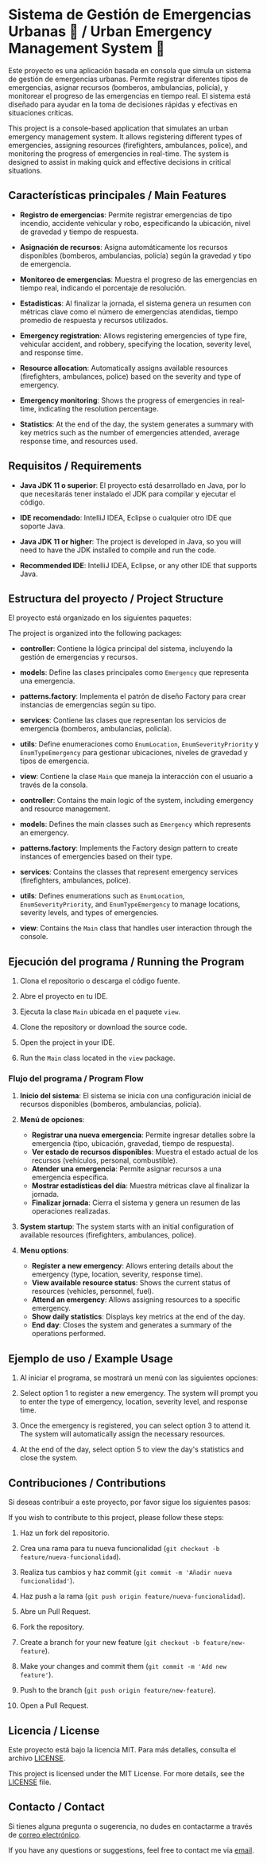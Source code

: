 # Sistema de Gestión de Emergencias Urbanas 🚨 / Urban Emergency Management System 🚨

Este proyecto es una aplicación basada en consola que simula un sistema de gestión de emergencias urbanas. Permite registrar diferentes tipos de emergencias, asignar recursos (bomberos, ambulancias, policía), y monitorear el progreso de las emergencias en tiempo real. El sistema está diseñado para ayudar en la toma de decisiones rápidas y efectivas en situaciones críticas.

This project is a console-based application that simulates an urban emergency management system. It allows registering different types of emergencies, assigning resources (firefighters, ambulances, police), and monitoring the progress of emergencies in real-time. The system is designed to assist in making quick and effective decisions in critical situations.

## Características principales / Main Features

- **Registro de emergencias**: Permite registrar emergencias de tipo incendio, accidente vehicular y robo, especificando la ubicación, nivel de gravedad y tiempo de respuesta.
- **Asignación de recursos**: Asigna automáticamente los recursos disponibles (bomberos, ambulancias, policía) según la gravedad y tipo de emergencia.
- **Monitoreo de emergencias**: Muestra el progreso de las emergencias en tiempo real, indicando el porcentaje de resolución.
- **Estadísticas**: Al finalizar la jornada, el sistema genera un resumen con métricas clave como el número de emergencias atendidas, tiempo promedio de respuesta y recursos utilizados.

- **Emergency registration**: Allows registering emergencies of type fire, vehicular accident, and robbery, specifying the location, severity level, and response time.
- **Resource allocation**: Automatically assigns available resources (firefighters, ambulances, police) based on the severity and type of emergency.
- **Emergency monitoring**: Shows the progress of emergencies in real-time, indicating the resolution percentage.
- **Statistics**: At the end of the day, the system generates a summary with key metrics such as the number of emergencies attended, average response time, and resources used.

## Requisitos / Requirements

- **Java JDK 11 o superior**: El proyecto está desarrollado en Java, por lo que necesitarás tener instalado el JDK para compilar y ejecutar el código.
- **IDE recomendado**: IntelliJ IDEA, Eclipse o cualquier otro IDE que soporte Java.

- **Java JDK 11 or higher**: The project is developed in Java, so you will need to have the JDK installed to compile and run the code.
- **Recommended IDE**: IntelliJ IDEA, Eclipse, or any other IDE that supports Java.

## Estructura del proyecto / Project Structure

El proyecto está organizado en los siguientes paquetes:

The project is organized into the following packages:

- **controller**: Contiene la lógica principal del sistema, incluyendo la gestión de emergencias y recursos.
- **models**: Define las clases principales como `Emergency` que representa una emergencia.
- **patterns.factory**: Implementa el patrón de diseño Factory para crear instancias de emergencias según su tipo.
- **services**: Contiene las clases que representan los servicios de emergencia (bomberos, ambulancias, policía).
- **utils**: Define enumeraciones como `EnumLocation`, `EnumSeverityPriority` y `EnumTypeEmergency` para gestionar ubicaciones, niveles de gravedad y tipos de emergencia.
- **view**: Contiene la clase `Main` que maneja la interacción con el usuario a través de la consola.

- **controller**: Contains the main logic of the system, including emergency and resource management.
- **models**: Defines the main classes such as `Emergency` which represents an emergency.
- **patterns.factory**: Implements the Factory design pattern to create instances of emergencies based on their type.
- **services**: Contains the classes that represent emergency services (firefighters, ambulances, police).
- **utils**: Defines enumerations such as `EnumLocation`, `EnumSeverityPriority`, and `EnumTypeEmergency` to manage locations, severity levels, and types of emergencies.
- **view**: Contains the `Main` class that handles user interaction through the console.

## Ejecución del programa / Running the Program

1. Clona el repositorio o descarga el código fuente.
2. Abre el proyecto en tu IDE.
3. Ejecuta la clase `Main` ubicada en el paquete `view`.

1. Clone the repository or download the source code.
2. Open the project in your IDE.
3. Run the `Main` class located in the `view` package.

### Flujo del programa / Program Flow

1. **Inicio del sistema**: El sistema se inicia con una configuración inicial de recursos disponibles (bomberos, ambulancias, policía).
2. **Menú de opciones**:
   - **Registrar una nueva emergencia**: Permite ingresar detalles sobre la emergencia (tipo, ubicación, gravedad, tiempo de respuesta).
   - **Ver estado de recursos disponibles**: Muestra el estado actual de los recursos (vehículos, personal, combustible).
   - **Atender una emergencia**: Permite asignar recursos a una emergencia específica.
   - **Mostrar estadísticas del día**: Muestra métricas clave al finalizar la jornada.
   - **Finalizar jornada**: Cierra el sistema y genera un resumen de las operaciones realizadas.

1. **System startup**: The system starts with an initial configuration of available resources (firefighters, ambulances, police).
2. **Menu options**:
   - **Register a new emergency**: Allows entering details about the emergency (type, location, severity, response time).
   - **View available resource status**: Shows the current status of resources (vehicles, personnel, fuel).
   - **Attend an emergency**: Allows assigning resources to a specific emergency.
   - **Show daily statistics**: Displays key metrics at the end of the day.
   - **End day**: Closes the system and generates a summary of the operations performed.

## Ejemplo de uso / Example Usage

1. Al iniciar el programa, se mostrará un menú con las siguientes opciones:

2. Select option 1 to register a new emergency. The system will prompt you to enter the type of emergency, location, severity level, and response time.

3. Once the emergency is registered, you can select option 3 to attend it. The system will automatically assign the necessary resources.

4. At the end of the day, select option 5 to view the day's statistics and close the system.

## Contribuciones / Contributions

Si deseas contribuir a este proyecto, por favor sigue los siguientes pasos:

If you wish to contribute to this project, please follow these steps:

1. Haz un fork del repositorio.
2. Crea una rama para tu nueva funcionalidad (`git checkout -b feature/nueva-funcionalidad`).
3. Realiza tus cambios y haz commit (`git commit -m 'Añadir nueva funcionalidad'`).
4. Haz push a la rama (`git push origin feature/nueva-funcionalidad`).
5. Abre un Pull Request.

1. Fork the repository.
2. Create a branch for your new feature (`git checkout -b feature/new-feature`).
3. Make your changes and commit them (`git commit -m 'Add new feature'`).
4. Push to the branch (`git push origin feature/new-feature`).
5. Open a Pull Request.

## Licencia / License

Este proyecto está bajo la licencia MIT. Para más detalles, consulta el archivo [LICENSE](LICENSE).

This project is licensed under the MIT License. For more details, see the [LICENSE](LICENSE) file.

## Contacto / Contact

Si tienes alguna pregunta o sugerencia, no dudes en contactarme a través de [correo electrónico](mailto:tuemail@example.com).

If you have any questions or suggestions, feel free to contact me via [email](mailto:youremail@example.com).
